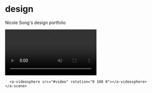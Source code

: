 # design
Nicole Song's design portfolio 
<!DOCTYPE html>
<html>
  <head>
    <meta charset="utf-8">
    <title>360 Video</title>
    <meta name="description" content="360 Video — A-Frame">
    <script src="../../../dist/aframe.js"></script>
  </head>
  <body>
    <a-scene>
      <a-assets>
        <video id="video" src="https://ucarecdn.com/bcece0a8-86ce-460e-856b-40dac4875f15/"
               autoplay loop crossorigin></video>
      </a-assets>

      <a-videosphere src="#video" rotation="0 180 0"></a-videosphere>
    </a-scene>
  </body>
</html>
